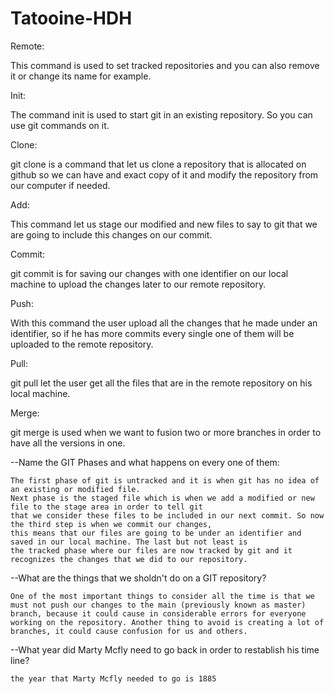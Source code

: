 # Tatooine-HDH

Remote:

This command is used to set tracked repositories and you can also remove it or change its name for example.


Init:

The command init is used to start git in an existing repository. So you can use git commands on it.



Clone:

git clone is a command that let us clone a repository that is allocated on github so we can have and exact copy of it and modify the repository from our computer if needed.


Add:

This command let us stage our modified and new files to say to git that we are going to include this changes on our commit.


Commit:

git commit is for saving our changes with one identifier on our local machine to upload the changes later to our remote repository.


Push:

With this command the user upload all the changes that he made under an identifier, so if he has more commits every single one of them will be uploaded to the remote repository.


Pull:

git pull let the user get all the files that are in the remote repository on his local machine.



Merge:


git merge is used when we want to fusion two or more branches in order to have all the versions in one.



--Name the GIT Phases and what happens on every one of them:

	The first phase of git is untracked and it is when git has no idea of an existing or modified file.
	Next phase is the staged file which is when we add a modified or new file to the stage area in order to tell git
	that we consider these files to be included in our next commit. So now the third step is when we commit our changes,
	this means that our files are going to be under an identifier and saved in our local machine. The last but not least is
	the tracked phase where our files are now tracked by git and it recognizes the changes that we did to our repository.

--What are the things that we sholdn't do on a GIT repository?
	
	One of the most important things to consider all the time is that we must not push our changes to the main (previously known as master) branch, because it could cause in considerable errors for everyone working on the repository. Another thing to avoid is creating a lot of branches, it could cause confusion for us and others.

--What year did Marty Mcfly need to go back in order to restablish his time line?

	the year that Marty Mcfly needed to go is 1885